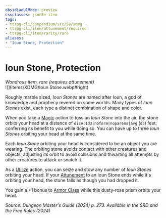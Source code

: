 ```yaml
---
obsidianUIMode: preview
cssclasses: json5e-item
tags:
- ttrpg-cli/compendium/src/5e/xdmg
- ttrpg-cli/item/attunement/required
- ttrpg-cli/item/rarity/rare
aliases: 
- "Ioun Stone, Protection"
---
```

# Ioun Stone, Protection
*Wondrous item, rare (requires attunement)*  
![](items/XDMG/Ioun Stone.webp#right)


Roughly marble sized, *Ioun Stones* are named after Ioun, a god of knowledge and prophecy revered on some worlds. Many types of *Ioun Stones* exist, each type a distinct combination of shape and color.

When you take a [Magic](/3-Mechanics/CLI/actions.md#Magic) action to toss an *Ioun Stone* into the air, the stone orbits your head at a distance of `dice:1d3|noform|noparens|avg` (`d3`) feet, conferring its benefit to you while doing so. You can have up to three *Ioun Stones* orbiting your head at the same time.

Each *Ioun Stone* orbiting your head is considered to be an object you are wearing. The orbiting stone avoids contact with other creatures and objects, adjusting its orbit to avoid collisions and thwarting all attempts by other creatures to attack or snatch it.

As a [Utilize](/3-Mechanics/CLI/actions.md#Utilize) action, you can seize and stow any number of *Ioun Stones* orbiting your head. If your [Attunement](/3-Mechanics/CLI/variant-rules/attunement-xphb.md) to an Ioun Stone ends while it's orbiting your head, the stone falls as though you had dropped it.

You gain a +1 bonus to [Armor Class](/3-Mechanics/CLI/variant-rules/armor-class-xphb.md) while this dusty-rose prism orbits your head.

*Source: Dungeon Master's Guide (2024) p. 273. Available in the <span title='Systems Reference Document (5.2)'>SRD</span> and the Free Rules (2024)*